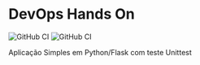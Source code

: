 # DevOps Hands On

![GitHub CI](https://github.com/priscilafonseca/devopslab/actions/workflows/pipeline.yml/badge.svg)
![GitHub CI](https://github.com/priscilafonseca/devopslab/app.py/badge.svg)

Aplicação Simples em Python/Flask com teste Unittest
